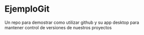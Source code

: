 # EjemploGit
Un repo para demostrar como utilizar github y su app desktop para mantener control de versiones de nuestros proyectos

